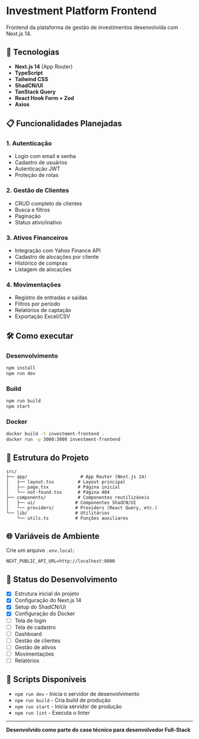 # Investment Platform Frontend

Frontend da plataforma de gestão de investimentos desenvolvida com Next.js 14.

## 🚀 Tecnologias

- **Next.js 14** (App Router)
- **TypeScript**
- **Tailwind CSS**
- **ShadCN/UI**
- **TanStack Query**
- **React Hook Form + Zod**
- **Axios**

## 📋 Funcionalidades Planejadas

### 1. Autenticação
- Login com email e senha
- Cadastro de usuários
- Autenticação JWT
- Proteção de rotas

### 2. Gestão de Clientes
- CRUD completo de clientes
- Busca e filtros
- Paginação
- Status ativo/inativo

### 3. Ativos Financeiros
- Integração com Yahoo Finance API
- Cadastro de alocações por cliente
- Histórico de compras
- Listagem de alocações

### 4. Movimentações
- Registro de entradas e saídas
- Filtros por período
- Relatórios de captação
- Exportação Excel/CSV

## 🛠️ Como executar

### Desenvolvimento

```bash
npm install
npm run dev
```

### Build

```bash
npm run build
npm start
```

### Docker

```bash
docker build -t investment-frontend .
docker run -p 3000:3000 investment-frontend
```

## 📁 Estrutura do Projeto

```
src/
├── app/                    # App Router (Next.js 14)
│   ├── layout.tsx         # Layout principal
│   ├── page.tsx           # Página inicial
│   └── not-found.tsx      # Página 404
├── components/            # Componentes reutilizáveis
│   ├── ui/               # Componentes ShadCN/UI
│   └── providers/        # Providers (React Query, etc.)
└── lib/                  # Utilitários
    └── utils.ts          # Funções auxiliares
```

## 🌐 Variáveis de Ambiente

Crie um arquivo `.env.local`:

```env
NEXT_PUBLIC_API_URL=http://localhost:8000
```

## 📝 Status do Desenvolvimento

- [x] Estrutura inicial do projeto
- [x] Configuração do Next.js 14
- [x] Setup do ShadCN/UI
- [x] Configuração do Docker
- [ ] Tela de login
- [ ] Tela de cadastro
- [ ] Dashboard
- [ ] Gestão de clientes
- [ ] Gestão de ativos
- [ ] Movimentações
- [ ] Relatórios

## 🔧 Scripts Disponíveis

- `npm run dev` - Inicia o servidor de desenvolvimento
- `npm run build` - Cria build de produção
- `npm run start` - Inicia servidor de produção
- `npm run lint` - Executa o linter

---

**Desenvolvido como parte do case técnico para desenvolvedor Full-Stack**
